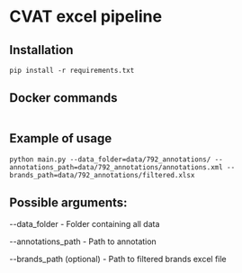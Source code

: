 # CVAT excel pipeline

## Installation

```
pip install -r requirements.txt
```

## Docker commands

```

```

## Example of usage

```
python main.py --data_folder=data/792_annotations/ --annotations_path=data/792_annotations/annotations.xml --brands_path=data/792_annotations/filtered.xlsx
```

## Possible arguments:

--data_folder - Folder containing all data

--annotations_path - Path to annotation

--brands_path (optional) - Path to filtered brands excel file
